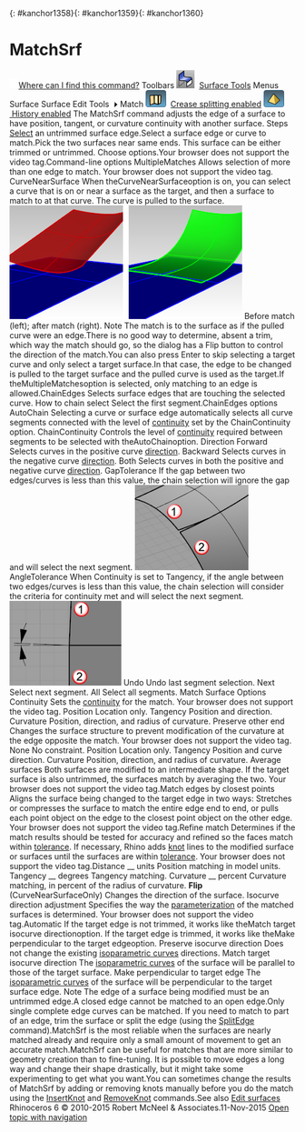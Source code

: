 ---
---

{: #kanchor1358}{: #kanchor1359}{: #kanchor1360}
# MatchSrf
 [![images/transparent.gif](images/transparent.gif)Where can I find this command?](javascript:void(0);) Toolbars
![images/matchsrf.png](images/matchsrf.png) [Surface Tools](surface-tools-toolbar.html) 
Menus
Surface
Surface Edit Tools![images/menuarrow.gif](images/menuarrow.gif)
Match
![images/creasesplitting-tag.png](images/creasesplitting-tag.png)&#160; [Crease splitting enabled](creasesplttingenabled.html) 
![images/history-tag.png](images/history-tag.png) [&#160;History enabled](historyenabled.html) 
The MatchSrf command adjusts the edge of a surface to have position, tangent, or curvature continuity with another surface.
Steps
 [Select](select-objects.html) an untrimmed surface edge.Select a surface edge or curve to match.Pick the two surfaces near same ends. This surface can be either trimmed or untrimmed.
Choose options.Your browser does not support the video tag.Command-line options
MultipleMatches
Allows selection of more than one edge to match.
Your browser does not support the video tag.
CurveNearSurface
When theCurveNearSurfaceoption is on, you can select a curve that is on or near a surface as the target, and then a surface to match to at that curve. The curve is pulled to the surface.
![images/matchsrf-curvenearsurface.png](images/matchsrf-curvenearsurface.png)
Before match (left); after match (right).
Note
The match is to the surface as if the pulled curve were an edge.There is no good way to determine, absent a trim, which way the match should go, so the dialog has a Flip button to control the direction of the match.You can also press Enter to skip selecting a target curve and only select a target surface.In that case, the edge to be changed is pulled to the target surface and the pulled curve is used as the target.If theMultipleMatchesoption is selected, only matching to an edge is allowed.ChainEdges
Selects surface edges that are touching the selected curve.
How to chain select
Select the first segment.ChainEdges options
AutoChain
Selecting a curve or surface edge automatically selects all curve segments connected with the level of [continuity](continuity-descriptions.html) set by the ChainContinuity option.
ChainContinuity
Controls the level of [continuity](continuity-descriptions.html) required between segments to be selected with theAutoChainoption.
Direction
Forward
Selects curves in the positive curve [direction](dir.html#normaldirection).
Backward
Selects curves in the negative curve [direction](dir.html#normaldirection).
Both
Selects curves in both the positive and negative curve [direction](dir.html#normaldirection).
GapTolerance
If the gap between two edges/curves is less than this value, the chain selection will ignore the gap and will select the next segment.
![images/gaptolerance-001.png](images/gaptolerance-001.png)
AngleTolerance
When Continuity is set to Tangency, if the angle between two edges/curves is less than this value, the chain selection will consider the criteria for continuity met and will select the next segment.
![images/angletolerance-001.png](images/angletolerance-001.png)
Undo
Undo last segment selection.
Next
Select next segment.
All
Select all segments.
Match Surface Options
Continuity
Sets the [continuity](continuity-descriptions.html) for the match.
Your browser does not support the video tag.
Position
Location only.
Tangency
Position and direction.
Curvature
Position, direction, and radius of curvature.
Preserve other end
Changes the surface structure to prevent modification of the curvature at the edge opposite the match.
Your browser does not support the video tag.
None
No constraint.
Position
Location only.
Tangency
Position and curve direction.
Curvature
Position, direction, and radius of curvature.
Average surfaces
Both surfaces are modified to an intermediate shape. If the target surface is also untrimmed, the surfaces match by averaging the two.
Your browser does not support the video tag.Match edges by closest points
Aligns the surface being changed to the target edge in two ways:
Stretches or compresses the surface to match the entire edge end to end, or pulls each point object on the edge to the closest point object on the other edge.
Your browser does not support the video tag.Refine match
Determines if the match results should be tested for accuracy and refined so the faces match within [tolerance](units.html#absolutetolerance). If necessary, Rhino adds [knot](knot.html) lines to the modified surface or surfaces until the surfaces are within [tolerance](units.html#absolutetolerance).
Your browser does not support the video tag.Distance __ units
Position matching in model units.
Tangency __ degrees
Tangency matching.
Curvature __ percent
Curvature matching, in percent of the radius of curvature.
 **Flip** (CurveNearSurfaceOnly)
Changes the direction of the surface.
Isocurve direction adjustment
Specifies the way the [parameterization](parameterization.html) of the matched surfaces is determined.
Your browser does not support the video tag.Automatic
If the target edge is not trimmed, it works like theMatch target isocurve directionoption.
If the target edge is trimmed, it works like theMake perpendicular to the target edgeoption.
Preserve isocurve direction
Does not change the existing [isoparametric curves](isocurve.html) directions.
Match target isocurve direction
The [isoparametric curves](isocurve.html) of the surface will be parallel to those of the target surface.
Make perpendicular to target edge
The [isoparametric curves](isocurve.html) of the surface will be perpendicular to the target surface edge.
Note
The edge of a surface being modified must be an untrimmed edge.A closed edge cannot be matched to an open edge.Only single complete edge curves can be matched. If you need to match to part of an edge, trim the surface or split the edge (using the [SplitEdge](splitedge.html) command).MatchSrf is the most reliable when the surfaces are nearly matched already and require only a small amount of movement to get an accurate match.MatchSrf can be useful for matches that are more similar to geometry creation than to fine-tuning. It is possible to move edges a long way and change their shape drastically, but it might take some experimenting to get what you want.You can sometimes change the results of MatchSrf by adding or removing knots manually before you do the match using the [InsertKnot](insertknot.html) and [RemoveKnot](insertknot.html#removeknot) commands.See also
 [Edit surfaces](sak-surfacetools.html) 
&#160;
&#160;
Rhinoceros 6 © 2010-2015 Robert McNeel &amp; Associates.11-Nov-2015
 [Open topic with navigation](matchsrf.html) 

